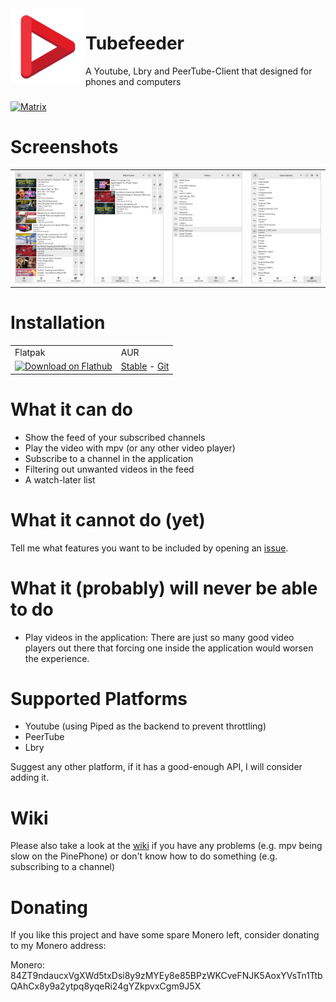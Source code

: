 <img align="left" style="vertical-align: middle" width="120" height="120" src="/packaging/de.schmidhuberj.tubefeeder.svg">

# Tubefeeder

A Youtube, Lbry and PeerTube-Client that designed for phones and computers

###

[![Matrix](https://img.shields.io/badge/Matrix-Join-brightgreen)](https://matrix.to/#/%23tubefeeder:matrix.org?via=matrix.org)

# Screenshots
<table>
  <tr>
    <td>
      <img src="/screenshots/tubefeeder_screenshot_feed.png" alt="Feed" width="400"/>
    </td>
    <td>
      <img src="/screenshots/tubefeeder_screenshot_watch_later.png" alt="Feed" width="400"/>
    </td>
    <td>
      <img src="/screenshots/tubefeeder_screenshot_filters.png" alt="Feed" width="400"/>
    </td>
    <td>
      <img src="/screenshots/tubefeeder_screenshot_subscriptions.png" alt="Subscriptions" width="400"/>
    </td>
    <tr>
</table>

# Installation

<table>
  <tr>
    <td>Flatpak</td>
    <td>AUR</td>
  </tr>
  <tr>
    <td>
      <a href='https://flathub.org/apps/details/de.schmidhuberj.tubefeeder'><img width='130' alt='Download on Flathub' src='https://flathub.org/assets/badges/flathub-badge-en.png'/></a>
    </td>
    <td>
      <a href='https://aur.archlinux.org/packages/tubefeeder'>Stable</a> - <a href='https://aur.archlinux.org/packages/tubefeeder-git'>Git</a>
    </td>
  </tr>
</table>

# What it can do
- Show the feed of your subscribed channels
- Play the video with mpv (or any other video player)
- Subscribe to a channel in the application
- Filtering out unwanted videos in the feed
- A watch-later list

# What it cannot do (yet)
Tell me what features you want to be included by opening an [issue](https://github.com/Schmiddiii/Tubefeeder/issues).

# What it (probably) will never be able to do
- Play videos in the application: There are just so many good video players out there that forcing one inside the application would worsen the experience.

# Supported Platforms

- Youtube (using Piped as the backend to prevent throttling)
- PeerTube
- Lbry

Suggest any other platform, if it has a good-enough API, I will consider adding it.

# Wiki
Please also take a look at the [wiki](http://www.tubefeeder.de/wiki/) if you have any problems (e.g. mpv being slow on the PinePhone) or don't know how to do something (e.g. subscribing to a channel)

# Donating

If you like this project and have some spare Monero left, consider donating to my Monero address:

Monero: 84ZT9ndaucxVgXWd5txDsi8y9zMYEy8e85BPzWKCveFNJK5AoxYVsTn1TtbQAhCx8y9a2ytpq8yqeRi24gYZkpvxCgm9J5X
